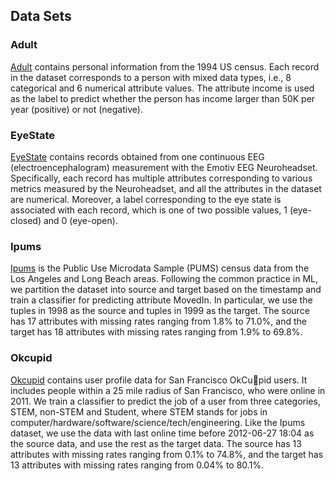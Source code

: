 ## Data Sets

### Adult
[Adult](https://archive.ics.uci.edu/ml/datasets/Adult.) contains personal information from the 1994 US census. Each record in the dataset corresponds to a person with mixed data types, i.e., 8 categorical and 6 numerical attribute values.
The attribute income is used as the label to predict whether the person has income larger than 50K per year (positive) or not (negative).

### EyeState
[EyeState](http://archive.ics.uci.edu/ml/datasets/EEG+Eye+State.) contains records obtained from one continuous EEG (electroencephalogram) measurement with the Emotiv EEG Neuroheadset. Specifically, each record has multiple attributes
corresponding to various metrics measured by the Neuroheadset, and all the attributes in the dataset are numerical. Moreover, a label corresponding to the eye state is associated with each record, which is one of two possible values, 1 (eye-closed) and 0 (eye-open).

### Ipums
[Ipums](https://www.openml.org/d/381) is the Public Use Microdata Sample (PUMS) census data from the Los Angeles and Long Beach areas. Following the common practice in ML, we partition the dataset into source and target based on the timestamp and train a classifier for predicting attribute MovedIn. In particular, we use the tuples in 1998 as the source and tuples in 1999 as the target. The source has 17 attributes with missing rates ranging from 1.8% to 71.0%, and the target has 18 attributes with missing rates ranging from 1.9% to 69.8%.

### Okcupid
[Okcupid](https://www.openml.org/d/41440) contains user profile data for San Francisco OkCupid users. It includes people within a 25 mile radius of San Francisco, who were online in 2011. We train a classifier to predict the job of a user from three categories, STEM, non-STEM and Student, where STEM stands for jobs in computer/hardware/software/science/tech/engineering. Like the Ipums dataset, we use the data with last online time before 2012-06-27 18:04 as the source
data, and use the rest as the target data. The source has 13 attributes with missing rates ranging from 0.1% to 74.8%, and the target has 13 attributes with missing rates ranging from 0.04% to 80.1%.
